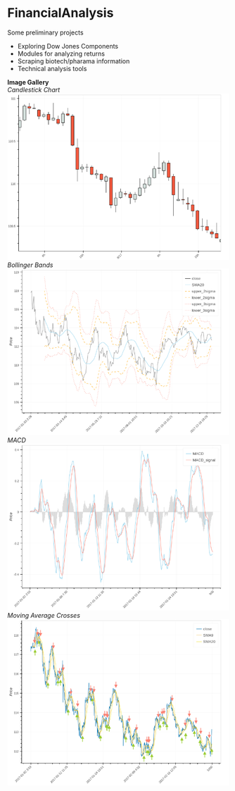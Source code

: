 # FinancialAnalysis

Some preliminary projects
- Exploring Dow Jones Components
- Modules for analyzing returns
- Scraping biotech/pharama information
- Technical analysis tools

<b>Image Gallery</b><br>
<i>Candlestick Chart</i><br>
![](./images/candlestick.png)
<br>
<i>Bollinger Bands</i><br>
![](./images/bollinger.png)
<br>
<i>MACD</i><br>
![](./images/macd.png)
<br>
<i>Moving Average Crosses</i><br>
![](./images/ma_crosses.png)
<br>
